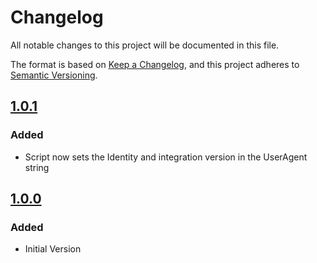 # Changelog
All notable changes to this project will be documented in this file.

The format is based on [Keep a Changelog](https://keepachangelog.com/en/1.0.0/),
and this project adheres to [Semantic Versioning](https://semver.org/spec/v2.0.0.html).

## [1.0.1]
### Added
- Script now sets the Identity and integration version in the UserAgent string

## [1.0.0]
### Added
- Initial Version

[1.0.1]: https://github.com/tenable/integration-cscc/compare/1.0.0...1.0.1
[1.0.0]: https://github.com/tenable/integration-cscc/compare/1.0.0...1.0.0